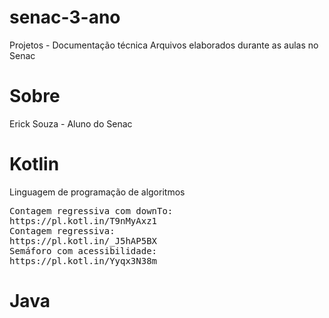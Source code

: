 # senac-3-ano
Projetos - Documentação técnica
Arquivos elaborados durante as aulas no Senac
# Sobre
Erick Souza - Aluno do Senac
# Kotlin
Linguagem de programação de algoritmos
<pre>
Contagem regressiva com downTo:
https://pl.kotl.in/T9nMyAxz1
Contagem regressiva:
https://pl.kotl.in/_J5hAP5BX
Semáforo com acessibilidade:
https://pl.kotl.in/Yyqx3N38m
</pre>
# Java



